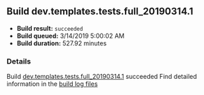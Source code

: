 ## Build dev.templates.tests.full_20190314.1
- **Build result:** `succeeded`
- **Build queued:** 3/14/2019 5:00:02 AM
- **Build duration:** 527.92 minutes
### Details
Build [dev.templates.tests.full_20190314.1](https://winappstudio.visualstudio.com/web/build.aspx?pcguid=a4ef43be-68ce-4195-a619-079b4d9834c2&builduri=vstfs%3a%2f%2f%2fBuild%2fBuild%2f27251) succeeded
Find detailed information in the [build log files](https://uwpctdiags.blob.core.windows.net/buildlogs/dev.templates.tests.full_20190314.1_logs.zip)
